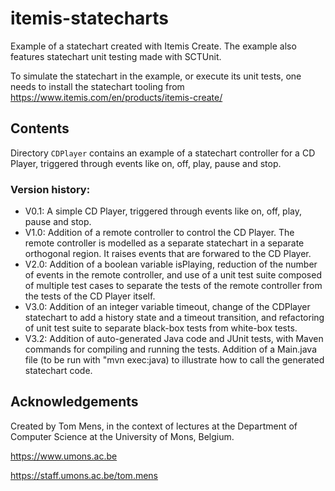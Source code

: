 # itemis-statecharts
Example of a statechart created with Itemis Create. The example also features statechart unit testing made with SCTUnit.

To simulate the statechart in the example, or execute its unit tests, one needs to install the statechart tooling from https://www.itemis.com/en/products/itemis-create/

## Contents

Directory `CDPlayer` contains an example of a statechart controller for a CD Player, triggered through events like on, off, play, pause and stop.

### Version history:

* V0.1: A simple CD Player, triggered through events like on, off, play, pause and stop.
* V1.0: Addition of a remote controller to control the CD Player. The remote controller is modelled as a separate statechart in a separate orthogonal region. It raises events that are forwared to the CD Player.
* V2.0: Addition of a boolean variable isPlaying, reduction of the number of events in the remote controller, and use of a unit test suite composed of multiple test cases to separate the tests of the remote controller from the tests of the CD Player itself.
* V3.0: Addition of an integer variable timeout, change of the CDPlayer statechart to add a history state and a timeout transition, and refactoring of unit test suite to separate black-box tests from white-box tests.
* V3.2: Addition of auto-generated Java code and JUnit tests, with Maven commands for compiling and running the tests. Addition of a Main.java file (to be run with "mvn exec:java) to illustrate how to call the generated statechart code.

## Acknowledgements

Created by Tom Mens, in the context of lectures at the Department of Computer Science at the University of Mons, Belgium.

https://www.umons.ac.be

https://staff.umons.ac.be/tom.mens
